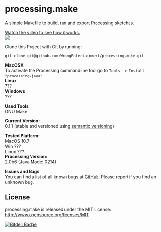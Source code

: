 # processing.make

A simple Makefile to build, run and export Processing sketches.  

[Watch the video to see how it works.](http://vimeo.com/57167905)  
[![](http://wrongentertainment.github.io/processing.make/vimeo_video.png)](http://vimeo.com/57167905)
  
Clone this Project with Git by running:
```
git clone git@github.com:WrongEntertainment/processing.make.git
```
  
**MacOSX**  
To activate the Processing commandline tool go to ```Tools -> Install "processing-java"```.  
**Linux**  
???  
**Windows**  
???  

**Used Tools**  
GNU Make


**Current Version:**  
0.1.1 (stable and versioned using [semantic versioning](http://semver.org/))   
  
**Tested Platform:**  
MacOS 10.7   
Win ???  
Linux ???  
**Processing Version:**  
2.0b6 (Java Mode: 0214)  

**Issues and Bugs**  
You can find a list of all known bugs at [GitHub](https://github.com/wrongentertainment/processing.make/issues). Please report if you find an unknown bug.  


## License 
processing.make is released under the MIT License: http://www.opensource.org/licenses/MIT


[![Bitdeli Badge](https://d2weczhvl823v0.cloudfront.net/WrongEntertainment/processing.make/trend.png)](https://bitdeli.com/free "Bitdeli Badge")

